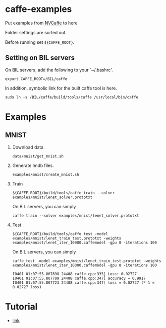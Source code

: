 
# caffe-examples

Put examples from [NVCaffe](https://github.com/NVIDIA/caffe) to here

Folder settings are sorted out.

Before running set `${CAFFE_ROOT}`.


## Setting on BIL servers

On BIL servers, add the following to your `~/.bashrc'.
```
export CAFFE_ROOT=/BIL/caffe
```

In addition, symbolic link for the built caffe tool is here.
```
sudo ln -s /BIL/caffe/build/tools/caffe /usr/local/bin/caffe
```

# Examples

## MNIST

1. Download data.
   ```
   data/mnist/get_mnist.sh
   ```
   
2. Generate lmdb files.
   ```
   examples/mnist/create_mnist.sh
   ```

3. Train 
   ```
   ${CAFFE_ROOT}/build/tools/caffe train --solver examples/mnist/lenet_solver.prototxt 
   ```
   
   On BIL servers, you can simply
   ```
   caffe train --solver examples/mnist/lenet_solver.prototxt 
   ```   
   
4. Test
   ```
   ${CAFFE_ROOT}/build/tools/caffe test -model examples/mnist/lenet_train_test.prototxt -weights examples/mnist/lenet_iter_10000.caffemodel -gpu 0 -iterations 100
   ```

   On BIL servers, you can simply
   ```
   caffe test -model examples/mnist/lenet_train_test.prototxt -weights examples/mnist/lenet_iter_10000.caffemodel -gpu 0 -iterations 100
   ```   

   ```
   I0401 01:07:55.807698 24408 caffe.cpp:335] Loss: 0.02727
   I0401 01:07:55.807709 24408 caffe.cpp:347] accuracy = 0.9917
   I0401 01:07:55.807723 24408 caffe.cpp:347] loss = 0.02727 (* 1 = 0.02727 loss)
   ```
# Tutorial 
* [link](https://github.com/ys7yoo/BrainCaffe/wiki/Caffe-Tutorial-:-6.Interface-(Kor))
   
   




